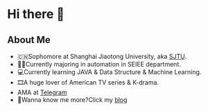 # Hi there 👋

## About Me
- 🇨🇳Sophomore at Shanghai Jiaotong University, aka [SJTU](https://www.sjtu.edu.cn/).
- 🧑‍🏫Currently majoring in automation in SEIEE department.
- 💻Currently learning JAVA & Data Structure & Machine Learning.
- 🎞️A huge lover of American TV series & K-drama.
- AMA at [Telegram](https://t.me/jing_hong_ke)
- 🔭Wanna know me more?Click my [blog](https://liuyang2005.github.io/)
<!--
**liuyang2005/liuyang2005** is a ✨ _special_ ✨ repository because its `README.md` (this file) appears on your GitHub profile.

Here are some ideas to get you started:

- 🔭 I’m currently working on ...
- 🌱 I’m currently learning ...
- 👯 I’m looking to collaborate on ...
- 🤔 I’m looking for help with ...
- 💬 Ask me about ...
- 📫 How to reach me: ...
- 😄 Pronouns: ...
- ⚡ Fun fact: ...
-->
